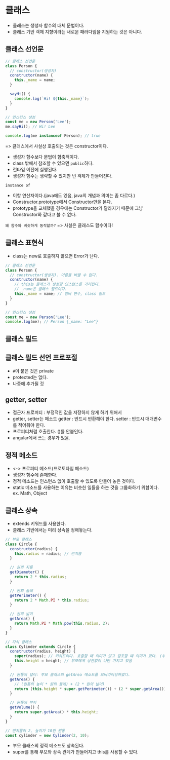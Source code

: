 # 클래스
- 클래스는 생성자 함수의 대체 문법이다.
- 클래스 기반 객체 지향이라는 새로운 패러다임을 지원하는 것은 아니다.

## 클래스 선언문
```javascript
// 클래스 선언문
class Person {
  // constructor(생성자)
  constructor(name) {
    this._name = name;
  } 

  sayHi() {
    console.log(`Hi! ${this._name}`);
  }
}

// 인스턴스 생성
const me = new Person('Lee');
me.sayHi(); // Hi! Lee

console.log(me instanceof Person); // true
```
=> 클래스에서 사실상 호출되는 것은 constructor이다.
- 생성자 함수보다 문법이 함축적이다.
- class 밖에서 참조할 수 있으면 `public`하다.
- 런타임 이전에 실행된다.
- 생성자 함수는 생략할 수 있지만 빈 객체가 만들어진다.

`instance of`
- 이항 연산자이다.(java에도 있음, java의 개념과 의미는 좀 다르다.)
- Constructor.prototype에서 Constructor만을 본다.
- prototype을 교체했을 경우에는 Constructor가 달라지기 때문에 그냥 Constructor와 같다고 볼 수 없다.


`왜 함수와 비슷하게 동작할까?`
=> 사실은 클래스도 함수이다!

## 클래스 표현식
- class는 new로 호출하지 않으면 Error가 난다.

```javascript
// 클래스 선언문
class Person {
  // constructor(생성자). 이름을 바꿀 수 없다.
  constructor(name) {
    // this는 클래스가 생성할 인스턴스를 가리킨다.
    // _name은 클래스 필드이다.
    this._name = name; // 멤버 변수, class 필드
  }
}

// 인스턴스 생성
const me = new Person('Lee');
console.log(me); // Person {_name: "Lee"}
```

## 클래스 필드

## 클래스 필드 선언 프로포절
- `#`이 붙은 것은 private
- protected는 없다.
- 나중에 추가될 것

## getter, setter
- 접근자 프로퍼티 : 부정적인 값을 저장하지 않게 하기 위해서
- getter, setter는 메소드
getter : 반드시 반환해야 한다.
setter : 반드시 매개변수를 적어줘야 한다.
- 프로퍼티처럼 호출한다. ()를 안붙인다.
- angular에서 쓰는 경우가 있음.

## 정적 메소드
- <-> 프로퍼티 메소드(프로토타입 메소드)
- 생성자 함수에 존재한다.
- 정적 메소드는 인스턴스 없이 호출할 수 있도록 만들어 놓은 것이다.
- static 메소드를 사용하는 이유는 비슷한 일들을 하는 것을 그룹화하기 위함이다. ex. Math, Object


## 클래스 상속
- extends 키워드를 사용한다.
- 클래스 기반에서는 미리 상속을 정해놓는다.


```javascript
// 부모 클래스
class Circle {
  constructor(radius) {
    this.radius = radius; // 반지름
  }

  // 원의 지름
  getDiameter() {
    return 2 * this.radius;
  }

  // 원의 둘레
  getPerimeter() {
    return 2 * Math.PI * this.radius;
  }

  // 원의 넓이
  getArea() {
    return Math.PI * Math.pow(this.radius, 2);
  }
}

// 자식 클래스
class Cylinder extends Circle {
  constructor(radius, height) {
    super(radius); // 키워드이다. 호출할 때 의미가 있고 참조할 떄 의미가 있다. (부모한테도 radius를 준다.)
    this.height = height; // 부모에게 상관없이 나만 가지고 있음
  }

  // 원통의 넓이: 부모 클래스의 getArea 메소드를 오버라이딩하였다.
  getArea() {
    // (원통의 높이 * 원의 둘레) + (2 * 원의 넓이)
    return (this.height * super.getPerimeter()) + (2 * super.getArea());
  }

  // 원통의 부피
  getVolume() {
    return super.getArea() * this.height;
  }
}

// 반지름이 2, 높이가 10인 원통
const cylinder = new Cylinder(2, 10);
```


- 부모 클래스의 정적 메소드도 상속된다.
- super를 통해 부모와 상속 관계가 만들어지고 this를 사용할 수 있다.

